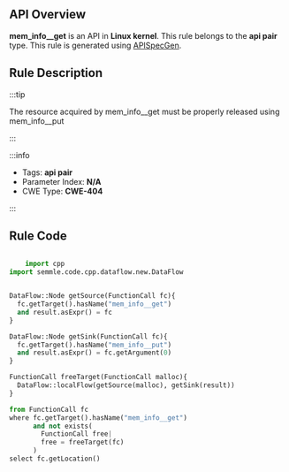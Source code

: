 ---
---


## API Overview
**mem_info__get** is an API in **Linux kernel**. This rule belongs to the **api pair** type. This rule is generated using [APISpecGen](../../tools/APISpecGen).
## Rule Description

:::tip

The resource acquired by mem_info__get must be properly released using mem_info__put

:::

:::info

- Tags: **api pair**
- Parameter Index: **N/A**
- CWE Type: **CWE-404**

:::

## Rule Code
```python

    import cpp
import semmle.code.cpp.dataflow.new.DataFlow


DataFlow::Node getSource(FunctionCall fc){
  fc.getTarget().hasName("mem_info__get")
  and result.asExpr() = fc
}

DataFlow::Node getSink(FunctionCall fc){
  fc.getTarget().hasName("mem_info__put")
  and result.asExpr() = fc.getArgument(0)
}

FunctionCall freeTarget(FunctionCall malloc){
  DataFlow::localFlow(getSource(malloc), getSink(result))
}

from FunctionCall fc
where fc.getTarget().hasName("mem_info__get")
      and not exists(
        FunctionCall free| 
        free = freeTarget(fc)
      )
select fc.getLocation()

    
```